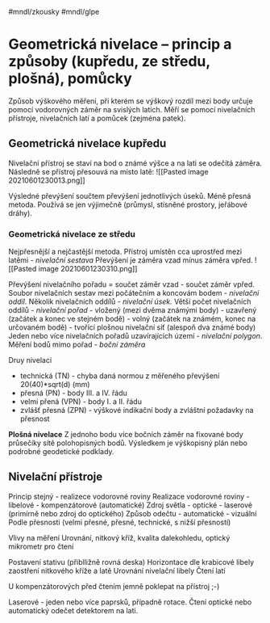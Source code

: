 #mndl/zkousky #mndl/glpe 
# Geometrická nivelace – princip a způsoby (kupředu, ze středu, plošná), pomůcky

Způsob výškového měření, při kterém se výškový rozdíl mezi body určuje pomocí vodorovných záměr na svislých latích. Měří se pomocí nivelačních přístroje, nivelačních latí a pomůcek (zejména patek).

## Geometrická nivelace kupředu
Nivelační přístroj se staví na bod o známé výšce a na lati se odečítá záměra. Následně se přístroj přesouvá na místo latě:
![[Pasted image 20210601230013.png]]

Výsledné převýšení součtem převýšení jednotlivých úseků.
Méně přesná metoda. Používá se jen výjimečně (průmysl, stísněné prostory, jeřábové dráhy).


### Geometrická nivelace ze středu
Nejpřesnější a nejčastější metoda. Přístroj umístěn cca uprostřed mezi latěmi - *nivelační sestava* Převýšení je záměra vzad mínus záměra vpřed.
![[Pasted image 20210601230310.png]]

Převýšení nivelačního pořadu = součet záměr vzad - součet záměr vpřed.
Soubor nivelačních sestav mezi počátečním a koncovám bodem - *nivelační oddíl*.
Několik nivelačních oddílů - *nivelační úsek.*
Větší počet nivelačních oddílů - *nivelační pořad*
	- vložený (mezi dvěma známými body)
	- uzavřený (začátek a konec ve stejném bodě)
	- volný (začátek na známém, konec na určovaném bodě)
	- tvořící plošnou nivelační síť (alespoň dva známé body)
Jeden nebo více nivelačních pořadů uzavírajících území - *nivelační polygon*.
Měření bodů mimo pořad - *boční záměra*

Druy nivelací
- technická (TN) - chyba daná normou z měřeného převýšení 20(40)*sqrt(d) (mm)
- přesná (PN) - body III. a IV. řádu
- velmi přená (VPN) - body I. a II. řádu
- zvlášť přesná (ZPN) - výškové indikační body a zvláštní požadavky na přesnost


**Plošná nivelace**
Z jednoho bodu více bočních záměr na fixované body průsečíky sítě polohopisných bodů.
Výsledkem je výškopisný plán  nebo podrobné geodetické podklady.


## Nivelační přístroje
Princip stejný - realizece vodorovné roviny
Realizace vodorovné roviny
	- libelové
	- kompenzátorové (automatické)
Zdroj světla
	- optické
	- laserové (primírně nebo zdroj do optického)
Způsob odečtu
	- automatické
	- vizuální
Podle přesnosti (velmi přesné, přesné, technické, s nižší přesností)

Vlivy na měření
Urovnání, nitkový kříž, kvalita dalekohledu, optický mikrometr pro čtení

Postavení stativu (přiblližně rovná deska)
Horizontace dle krabicové libely
zaostření nitkového kříže a latě
Urovnání nivelační libely
Čtení latí

U kompenzátorových před čtením jemně poklepat na přístroj ;-)

Laserové - jeden nebo více paprsků, případně rotace. Čtení optické nebo automatický odečet detektorem na lati.